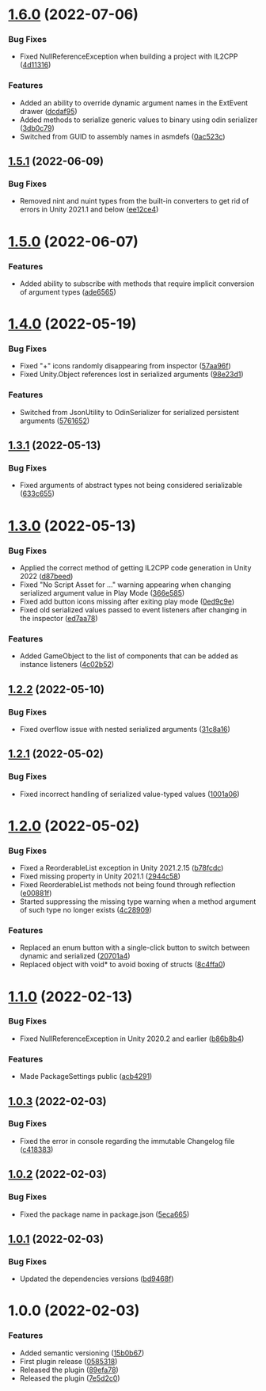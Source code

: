 # [1.6.0](https://github.com/SolidAlloy/ExtEvents/compare/1.5.1...1.6.0) (2022-07-06)


### Bug Fixes

* Fixed NullReferenceException when building a project with IL2CPP ([4d11316](https://github.com/SolidAlloy/ExtEvents/commit/4d1131675bfd72ffe71adf21b32a53a88cebe864))


### Features

* Added an ability to override dynamic argument names in the ExtEvent drawer ([dcdaf95](https://github.com/SolidAlloy/ExtEvents/commit/dcdaf955b64c353aeb16667324f3e385c7a3cea9))
* Added methods to serialize generic values to binary using odin serializer ([3db0c79](https://github.com/SolidAlloy/ExtEvents/commit/3db0c7943a57dbaf5173b3a8d0bc1ce51fa449da))
* Switched from GUID to assembly names in asmdefs ([0ac523c](https://github.com/SolidAlloy/ExtEvents/commit/0ac523c40fafa45f73247f7cfcf90a8971146147))

## [1.5.1](https://github.com/SolidAlloy/ExtEvents/compare/1.5.0...1.5.1) (2022-06-09)


### Bug Fixes

* Removed nint and nuint types from the built-in converters to get rid of errors in Unity 2021.1 and below ([ee12ce4](https://github.com/SolidAlloy/ExtEvents/commit/ee12ce4e27467b8fcf280d7800ef65ad3fc2096e))

# [1.5.0](https://github.com/SolidAlloy/ExtEvents/compare/1.4.0...1.5.0) (2022-06-07)


### Features

* Added ability to subscribe with methods that require implicit conversion of argument types ([ade6565](https://github.com/SolidAlloy/ExtEvents/commit/ade6565d0a7bdfc86e5a702e8e908644cc19425b))

# [1.4.0](https://github.com/SolidAlloy/ExtEvents/compare/1.3.1...1.4.0) (2022-05-19)


### Bug Fixes

* Fixed "+" icons randomly disappearing from inspector ([57aa96f](https://github.com/SolidAlloy/ExtEvents/commit/57aa96ff73095203f36fe414fac4ca30f1b85fed))
* Fixed Unity.Object references lost in serialized arguments ([98e23d1](https://github.com/SolidAlloy/ExtEvents/commit/98e23d1d3a18b21e290fab557b715585d75acfb4))


### Features

* Switched from JsonUtility to OdinSerializer for serialized persistent arguments ([5761652](https://github.com/SolidAlloy/ExtEvents/commit/57616529be8bc86a874732732769a01c1877c5c0))

## [1.3.1](https://github.com/SolidAlloy/ExtEvents/compare/1.3.0...1.3.1) (2022-05-13)


### Bug Fixes

* Fixed arguments of abstract types not being considered serializable ([633c655](https://github.com/SolidAlloy/ExtEvents/commit/633c655905be9cdd0831fc99c0dc3aa0ef5492ad))

# [1.3.0](https://github.com/SolidAlloy/ExtEvents/compare/1.2.2...1.3.0) (2022-05-13)


### Bug Fixes

* Applied the correct method of getting IL2CPP code generation in Unity 2022 ([d87beed](https://github.com/SolidAlloy/ExtEvents/commit/d87beed6e029332ae0913a1b76fff1ddf9a2bf74))
* Fixed "No Script Asset for ..." warning appearing when changing serialized argument value in Play Mode ([366e585](https://github.com/SolidAlloy/ExtEvents/commit/366e5851dd644938e7dbc2f9a7c9233e4178c301))
* Fixed add button icons missing after exiting play mode ([0ed9c9e](https://github.com/SolidAlloy/ExtEvents/commit/0ed9c9e1935f0940ca61d1f3562d120662ecbc8e))
* Fixed old serialized values passed to event listeners after changing in the inspector ([ed7aa78](https://github.com/SolidAlloy/ExtEvents/commit/ed7aa78510b7ebe321a5ec79cf74c3ed9ed664be))


### Features

* Added GameObject to the list of components that can be added as instance listeners ([4c02b52](https://github.com/SolidAlloy/ExtEvents/commit/4c02b52b94cdf0bf8e6bfe22e4d31659f5297bcd))

## [1.2.2](https://github.com/SolidAlloy/ExtEvents/compare/1.2.1...1.2.2) (2022-05-10)


### Bug Fixes

* Fixed overflow issue with nested serialized arguments ([31c8a16](https://github.com/SolidAlloy/ExtEvents/commit/31c8a16bcaeb1174e9611fe49efb77fcdb9a480f))

## [1.2.1](https://github.com/SolidAlloy/ExtEvents/compare/1.2.0...1.2.1) (2022-05-02)


### Bug Fixes

* Fixed incorrect handling of serialized value-typed values ([1001a06](https://github.com/SolidAlloy/ExtEvents/commit/1001a06f121d5bf52eaa623fa430145c6d740cc5))

# [1.2.0](https://github.com/SolidAlloy/ExtEvents/compare/1.1.0...1.2.0) (2022-05-02)


### Bug Fixes

* Fixed a ReorderableList exception in Unity 2021.2.15 ([b78fcdc](https://github.com/SolidAlloy/ExtEvents/commit/b78fcdc015bcfaa2b6e61a077336e8c654e105a5))
* Fixed missing property in Unity 2021.1 ([2944c58](https://github.com/SolidAlloy/ExtEvents/commit/2944c5804caed31701b4c52bba1161af089812fa))
* Fixed ReorderableList methods not being found through reflection ([e00881f](https://github.com/SolidAlloy/ExtEvents/commit/e00881f78abfb170d9e091c391d9201e7d31706d))
* Started suppressing the missing type warning when a method argument of such type no longer exists ([4c28909](https://github.com/SolidAlloy/ExtEvents/commit/4c2890926640551206a194a657dad3854d11aeb4))


### Features

* Replaced an enum button with a single-click button to switch between dynamic and serialized ([20701a4](https://github.com/SolidAlloy/ExtEvents/commit/20701a47dce745f5f38329623eabab900462664c))
* Replaced object with void* to avoid boxing of structs ([8c4ffa0](https://github.com/SolidAlloy/ExtEvents/commit/8c4ffa06217eb4657914270f5b292b5ef434906d))

# [1.1.0](https://github.com/SolidAlloy/ExtEvents/compare/1.0.3...1.1.0) (2022-02-13)


### Bug Fixes

* Fixed NullReferenceException in Unity 2020.2 and earlier ([b86b8b4](https://github.com/SolidAlloy/ExtEvents/commit/b86b8b4189e7d8501d608ce47cc83146ae7b7ad3))


### Features

* Made PackageSettings public ([acb4291](https://github.com/SolidAlloy/ExtEvents/commit/acb429188a74a83afc41bfd2a046c1845f322d82))

## [1.0.3](https://github.com/SolidAlloy/ExtEvents/compare/1.0.2...1.0.3) (2022-02-03)


### Bug Fixes

* Fixed the error in console regarding the immutable Changelog file ([c418383](https://github.com/SolidAlloy/ExtEvents/commit/c418383a30b5b0a82512a973f095401bb1d3874c))

## [1.0.2](https://github.com/SolidAlloy/ExtEvents/compare/1.0.1...1.0.2) (2022-02-03)


### Bug Fixes

* Fixed the package name in package.json ([5eca665](https://github.com/SolidAlloy/ExtEvents/commit/5eca665afc6bc1de4beb7916c81cf9ddc7bb2e73))

## [1.0.1](https://github.com/SolidAlloy/ExtEvents/compare/1.0.0...1.0.1) (2022-02-03)


### Bug Fixes

* Updated the dependencies versions ([bd9468f](https://github.com/SolidAlloy/ExtEvents/commit/bd9468f31e2bc4ee678ec136ed56dc18e100b7f8))

# 1.0.0 (2022-02-03)


### Features

* Added semantic versioning ([15b0b67](https://github.com/SolidAlloy/ExtEvents/commit/15b0b67353d1adf3643b57b9e617330dc0d59c5b))
* First plugin release ([0585318](https://github.com/SolidAlloy/ExtEvents/commit/058531809cd85fbd4987563e434f414f28d09e33))
* Released the plugin ([89efa78](https://github.com/SolidAlloy/ExtEvents/commit/89efa784230bce8cf9d915aaac20f97b700d7528))
* Released the plugin ([7e5d2c0](https://github.com/SolidAlloy/ExtEvents/commit/7e5d2c08614b074689aee5bc036d6cbeeb9f27ef))
